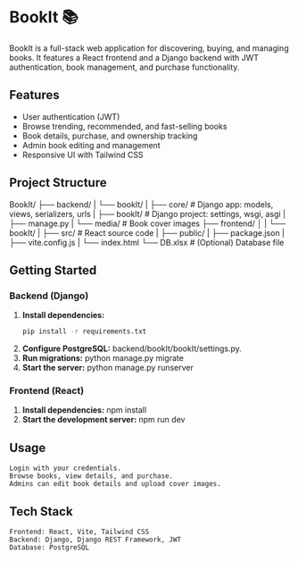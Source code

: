# BookIt 📚

BookIt is a full-stack web application for discovering, buying, and managing books. It features a React frontend and a Django backend with JWT authentication, book management, and purchase functionality.

## Features

- User authentication (JWT)
- Browse trending, recommended, and fast-selling books
- Book details, purchase, and ownership tracking
- Admin book editing and management
- Responsive UI with Tailwind CSS

## Project Structure
BookIt/ 
├── backend/ 
|   └── bookIt/ 
|       ├── core/ # Django app: models, views, serializers, urls 
|       ├── bookIt/ # Django project: settings, wsgi, asgi
|       ├── manage.py 
|       └── media/ # Book cover images 
├── frontend/ │ 
|   └── bookIt/ 
|       ├── src/ # React source code 
|       ├── public/ 
|       ├── package.json 
|       ├── vite.config.js 
|       └── index.html 
└── DB.xlsx # (Optional) Database file

## Getting Started

### Backend (Django)

1. **Install dependencies:**
   ```sh
   pip install -r requirements.txt
   ```
2. **Configure PostgreSQL:** 
    backend/bookIt/bookIt/settings.py.
3. **Run migrations:**
    python manage.py migrate
4. **Start the server:**
    python manage.py runserver

### Frontend (React)

1. **Install dependencies:**
    npm install
2. **Start the development server:**
    npm run dev

## Usage
    Login with your credentials.
    Browse books, view details, and purchase.
    Admins can edit book details and upload cover images.
## Tech Stack
    Frontend: React, Vite, Tailwind CSS
    Backend: Django, Django REST Framework, JWT
    Database: PostgreSQL